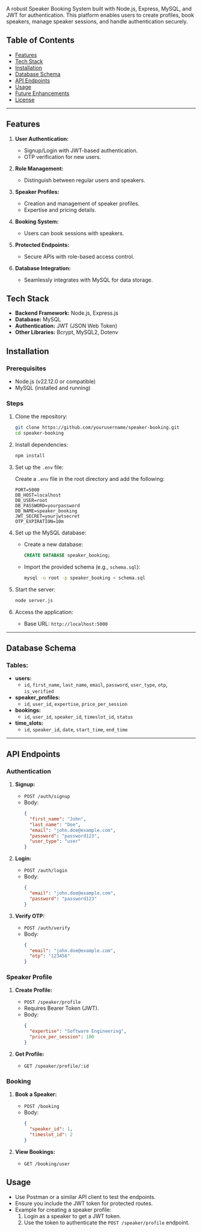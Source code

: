A robust Speaker Booking System built with Node.js, Express, MySQL, and JWT for authentication. This platform enables users to create profiles, book speakers, manage speaker sessions, and handle authentication securely.

## Table of Contents

- [Features](#features)
- [Tech Stack](#tech-stack)
- [Installation](#installation)
- [Database Schema](#database-schema)
- [API Endpoints](#api-endpoints)
- [Usage](#usage)
- [Future Enhancements](#future-enhancements)
- [License](#license)

---

## Features

1. **User Authentication:**
   - Signup/Login with JWT-based authentication.
   - OTP verification for new users.

2. **Role Management:**
   - Distinguish between regular users and speakers.

3. **Speaker Profiles:**
   - Creation and management of speaker profiles.
   - Expertise and pricing details.

4. **Booking System:**
   - Users can book sessions with speakers.

5. **Protected Endpoints:**
   - Secure APIs with role-based access control.

6. **Database Integration:**
   - Seamlessly integrates with MySQL for data storage.

## Tech Stack

- **Backend Framework:** Node.js, Express.js
- **Database:** MySQL
- **Authentication:** JWT (JSON Web Token)
- **Other Libraries:** Bcrypt, MySQL2, Dotenv

## Installation

### Prerequisites

- Node.js (v22.12.0 or compatible)
- MySQL (installed and running)

### Steps

1. Clone the repository:

   ```bash
   git clone https://github.com/yourusername/speaker-booking.git
   cd speaker-booking
   ```

2. Install dependencies:

   ```bash
   npm install
   ```

3. Set up the `.env` file:

   Create a `.env` file in the root directory and add the following:

   ```env
   PORT=5000
   DB_HOST=localhost
   DB_USER=root
   DB_PASSWORD=yourpassword
   DB_NAME=speaker_booking
   JWT_SECRET=yourjwtsecret
   OTP_EXPIRATION=10m
   ```

4. Set up the MySQL database:

   - Create a new database:
     ```sql
     CREATE DATABASE speaker_booking;
     ```
   - Import the provided schema (e.g., `schema.sql`):
     ```bash
     mysql -u root -p speaker_booking < schema.sql
     ```

5. Start the server:

   ```bash
   node server.js
   ```

6. Access the application:

   - Base URL: `http://localhost:5000`

---

## Database Schema

### Tables:

- **users:**
  - `id`, `first_name`, `last_name`, `email`, `password`, `user_type`, `otp`, `is_verified`
- **speaker_profiles:**
  - `id`, `user_id`, `expertise`, `price_per_session`
- **bookings:**
  - `id`, `user_id`, `speaker_id`, `timeslot_id`, `status`
- **time_slots:**
  - `id`, `speaker_id`, `date`, `start_time`, `end_time`

---

## API Endpoints

### Authentication

1. **Signup:**
   - `POST /auth/signup`
   - Body:
     ```json
     {
       "first_name": "John",
       "last_name": "Doe",
       "email": "john.doe@example.com",
       "password": "password123",
       "user_type": "user"
     }
     ```

2. **Login:**
   - `POST /auth/login`
   - Body:
     ```json
     {
       "email": "john.doe@example.com",
       "password": "password123"
     }
     ```

3. **Verify OTP:**
   - `POST /auth/verify`
   - Body:
     ```json
     {
       "email": "john.doe@example.com",
       "otp": "123456"
     }
     ```

### Speaker Profile

1. **Create Profile:**
   - `POST /speaker/profile`
   - Requires Bearer Token (JWT).
   - Body:
     ```json
     {
       "expertise": "Software Engineering",
       "price_per_session": 100
     }
     ```

2. **Get Profile:**
   - `GET /speaker/profile/:id`

### Booking

1. **Book a Speaker:**
   - `POST /booking`
   - Body:
     ```json
     {
       "speaker_id": 1,
       "timeslot_id": 2
     }
     ```

2. **View Bookings:**
   - `GET /booking/user`


## Usage

- Use Postman or a similar API client to test the endpoints.
- Ensure you include the JWT token for protected routes.
- Example for creating a speaker profile:
  1. Login as a speaker to get a JWT token.
  2. Use the token to authenticate the `POST /speaker/profile` endpoint.


